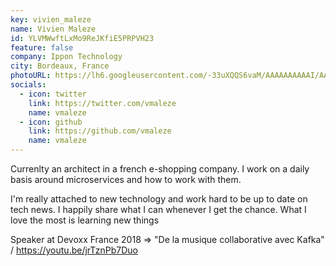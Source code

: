 ```yaml
---
key: vivien_maleze
name: Vivien Maleze
id: YLVMWwftLxMo9ReJKfiE5PRPVH23
feature: false
company: Ippon Technology
city: Bordeaux, France
photoURL: https://lh6.googleusercontent.com/-33uXQQS6vaM/AAAAAAAAAAI/AAAAAAAAAFE/21RVazVXa_4/photo.jpg
socials:
  - icon: twitter
    link: https://twitter.com/vmaleze
    name: vmaleze
  - icon: github
    link: https://github.com/vmaleze
    name: vmaleze
---
```

Currenlty an architect in a french e-shopping company. I work on a daily basis around microservices and how to work with them.

I'm really attached to new technology and work hard to be up to date on tech news. I happily share what I can whenever I get the chance. What I love the most is learning new things

Speaker at Devoxx France 2018 => "De la musique collaborative avec Kafka" / https://youtu.be/jrTznPb7Duo
